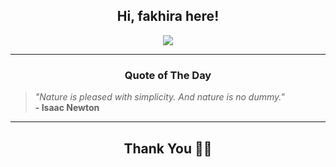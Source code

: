 <h2 align="center"> Hi, fakhira here!</h2>

<p align="center">
<a href="https://github.com/fakhiralkda" alt="github streak"><img src="https://dvst-streak.herokuapp.com/?user=fakhiralkda&theme=tokyonight&fire=DD472C"></a>
</p>

<hr>
<h3 align="center">Quote of The Day</h3>
<p align="center">
<blockquote>
<i>"Nature is pleased with simplicity. And nature is no dummy."</i>
<br>
<b>- Isaac Newton</b>
</blockquote>
</p>


<hr>
<h2 align="center">Thank You 🙏🏼</h2>
